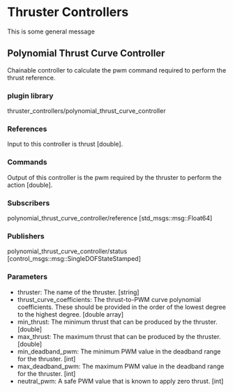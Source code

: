 # Thruster Controllers 
This is some general message

## Polynomial Thrust Curve Controller
Chainable controller to calculate the pwm command required to perform the thrust reference. 

### plugin library
thruster_controllers/polynomial_thrust_curve_controller

### References
Input to this controller is thrust [double].

### Commands
Output of this controller is the pwm required by the thruster to perform the action [double].

### Subscribers
polynomial_thrust_curve_controller/reference [std_msgs::msg::Float64]

### Publishers
polynomial_thrust_curve_controller/status [control_msgs::msg::SingleDOFStateStamped]

### Parameters
  - thruster: The name of the thruster. [string]
  - thrust_curve_coefficients: The thrust-to-PWM curve polynomial coefficients. These should be provided in the order of the lowest degree to the highest degree. [double array]
  - min_thrust: The minimum thrust that can be produced by the thruster. [double]
  - max_thrust: The maximum thrust that can be produced by the thruster. [double]
  - min_deadband_pwm: The minimum PWM value in the deadband range for the thruster. [int]
  - max_deadband_pwm: The maximum PWM value in the deadband range for the thruster. [int]
  - neutral_pwm: A safe PWM value that is known to apply zero thrust. [int]
